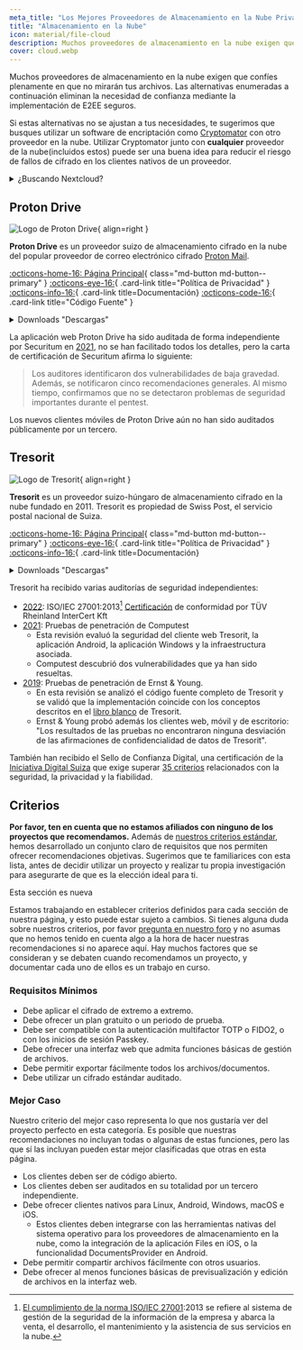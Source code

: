 ```yaml
---
meta_title: "Los Mejores Proveedores de Almacenamiento en la Nube Privado y Seguro - Privacy Guides"
title: "Almacenamiento en la Nube"
icon: material/file-cloud
description: Muchos proveedores de almacenamiento en la nube exigen que confíes plenamente en que no mirarán tus archivos. Estas son alternativas privadas.
cover: cloud.webp
---
```


Muchos proveedores de almacenamiento en la nube exigen que confíes plenamente en que no mirarán tus archivos. Las alternativas enumeradas a continuación eliminan la necesidad de confianza mediante la implementación de E2EE seguros.

Si estas alternativas no se ajustan a tus necesidades, te sugerimos que busques utilizar un software de encriptación como [Cryptomator](encryption.md#cryptomator-cloud) con otro proveedor en la nube. Utilizar Cryptomator junto con **cualquier** proveedor de la nube(incluidos estos) puede ser una buena idea para reducir el riesgo de fallos de cifrado en los clientes nativos de un proveedor.

<details class="TYPE" markdown>
<summary>¿Buscando Nextcloud?</summary>

Nextcloud es [sigue siendo una herramienta recomendada](productivity.md) para el autoalojamiento de una suite de gestión de archivos, sin embargo no recomendamos proveedores de almacenamiento Nextcloud de terceros por el momento, porque [no recomendamos](https://discuss.privacyguides.net/t/dont-recommend-nextcloud-e2ee/10352/29) la funcionalidad E2EE incorporada de Nextcloud para usuarios domésticos.

</details>

## Proton Drive

<div class="admonition recommendation" markdown>

![Logo de Proton Drive](assets/img/cloud/protondrive.svg){ align=right }

**Proton Drive** es un proveedor suizo de almacenamiento cifrado en la nube del popular proveedor de correo electrónico cifrado [Proton Mail](email.md#proton-mail).

[:octicons-home-16: Página Principal](https://proton.me/drive){ class="md-button md-button--primary" }
[:octicons-eye-16:](https://proton.me/legal/privacy){ .card-link title="Política de Privacidad" }
[:octicons-info-16:](https://proton.me/support/drive){ .card-link title=Documentación}
[:octicons-code-16:](https://github.com/ProtonMail/WebClients){ .card-link title="Código Fuente" }

<details class="downloads" markdown>
<summary>Downloads "Descargas"</summary>

- [:simple-googleplay: Google Play](https://play.google.com/store/apps/details?id=me.proton.android.drive)
- [:simple-appstore: App Store](https://apps.apple.com/app/id1509667851)
- [:simple-windows11: Windows](https://proton.me/drive/download)
- [:simple-apple: macOS](https://proton.me/drive/download)

</details>

</div>

La aplicación web Proton Drive ha sido auditada de forma independiente por Securitum en [2021](https://proton.me/blog/security-audit-all-proton-apps), no se han facilitado todos los detalles, pero la carta de certificación de Securitum afirma lo siguiente:

> Los auditores identificaron dos vulnerabilidades de baja gravedad. Además, se notificaron cinco recomendaciones generales. Al mismo tiempo, confirmamos que no se detectaron problemas de seguridad importantes durante el pentest.

Los nuevos clientes móviles de Proton Drive aún no han sido auditados públicamente por un tercero.

## Tresorit

<div class="admonition recommendation" markdown>

![Logo de Tresorit](assets/img/cloud/tresorit.svg){ align=right }

**Tresorit** es un proveedor suizo-húngaro de almacenamiento cifrado en la nube fundado en 2011. Tresorit es propiedad de Swiss Post, el servicio postal nacional de Suiza.

[:octicons-home-16: Página Principal](https://tresorit.com/){ class="md-button md-button--primary" }
[:octicons-eye-16:](https://tresorit.com/legal/privacy-policy){ .card-link title="Política de Privacidad" }
[:octicons-info-16:](https://support.tresorit.com/hc/en-us){ .card-link title=Documentación}

<details class="downloads" markdown>
<summary>Downloads "Descargas"</summary>

- [:simple-googleplay: Google Play](https://play.google.com/store/apps/details?id=com.tresorit.mobile)
- [:simple-appstore: App Store](https://apps.apple.com/app/apple-store/id722163232)
- [:simple-windows11: Windows](https://tresorit.com/download)
- [:simple-apple: macOS](https://tresorit.com/download)
- [:simple-linux: Linux](https://tresorit.com/download)

</details>

</div>

Tresorit ha recibido varias auditorías de seguridad independientes:

- [2022](https://tresorit.com/blog/tresorit-receives-iso-27001-certification/): ISO/IEC 27001:2013[^1] [Certificación](https://www.certipedia.com/quality_marks/9108644476) de conformidad por TÜV Rheinland InterCert Kft
- [2021](https://tresorit.com/blog/fresh-penetration-testing-confirms-tresorit-security/): Pruebas de penetración de Computest
    - Esta revisión evaluó la seguridad del cliente web Tresorit, la aplicación Android, la aplicación Windows y la infraestructura asociada.
    - Computest descubrió dos vulnerabilidades que ya han sido resueltas.
- [2019](https://tresorit.com/blog/ernst-young-review-verifies-tresorits-security-architecture/): Pruebas de penetración de Ernst & Young.
    - En esta revisión se analizó el código fuente completo de Tresorit y se validó que la implementación coincide con los conceptos descritos en el [libro blanco](https://prodfrontendcdn.azureedge.net/202208011608/tresorit-encryption-whitepaper.pdf) de Tresorit.
    - Ernst & Young probó además los clientes web, móvil y de escritorio: "Los resultados de las pruebas no encontraron ninguna desviación de las afirmaciones de confidencialidad de datos de Tresorit".

También han recibido el Sello de Confianza Digital, una certificación de la [Iniciativa Digital Suiza](https://www.swiss-digital-initiative.org/digital-trust-label/) que exige superar [35 criterios](https://digitaltrust-label.swiss/criteria/) relacionados con la seguridad, la privacidad y la fiabilidad.

## Criterios

**Por favor, ten en cuenta que no estamos afiliados con ninguno de los proyectos que recomendamos.** Además de [nuestros criterios estándar](about/criteria.md), hemos desarrollado un conjunto claro de requisitos que nos permiten ofrecer recomendaciones objetivas. Sugerimos que te familiarices con esta lista, antes de decidir utilizar un proyecto y realizar tu propia investigación para asegurarte de que es la elección ideal para ti.

<div class="admonition example" markdown>
<p class="admonition-title">Esta sección es nueva</p>

Estamos trabajando en establecer criterios definidos para cada sección de nuestra página, y esto puede estar sujeto a cambios. Si tienes alguna duda sobre nuestros criterios, por favor [pregunta en nuestro foro](https://discuss.privacyguides.net/latest) y no asumas que no hemos tenido en cuenta algo a la hora de hacer nuestras recomendaciones si no aparece aquí. Hay muchos factores que se consideran y se debaten cuando recomendamos un proyecto, y documentar cada uno de ellos es un trabajo en curso.

</div>

### Requisitos Mínimos

- Debe aplicar el cifrado de extremo a extremo.
- Debe ofrecer un plan gratuito o un periodo de prueba.
- Debe ser compatible con la autenticación multifactor TOTP o FIDO2, o con los inicios de sesión Passkey.
- Debe ofrecer una interfaz web que admita funciones básicas de gestión de archivos.
- Debe permitir exportar fácilmente todos los archivos/documentos.
- Debe utilizar un cifrado estándar auditado.

### Mejor Caso

Nuestro criterio del mejor caso representa lo que nos gustaría ver del proyecto perfecto en esta categoría. Es posible que nuestras recomendaciones no incluyan todas o algunas de estas funciones, pero las que sí las incluyan pueden estar mejor clasificadas que otras en esta página.

- Los clientes deben ser de código abierto.
- Los clientes deben ser auditados en su totalidad por un tercero independiente.
- Debe ofrecer clientes nativos para Linux, Android, Windows, macOS e iOS.
    - Estos clientes deben integrarse con las herramientas nativas del sistema operativo para los proveedores de almacenamiento en la nube, como la integración de la aplicación Files en iOS, o la funcionalidad DocumentsProvider en Android.
- Debe permitir compartir archivos fácilmente con otros usuarios.
- Debe ofrecer al menos funciones básicas de previsualización y edición de archivos en la interfaz web.

[^1]: [El cumplimiento de la norma ISO/IEC 27001](https://en.wikipedia.org/wiki/ISO/IEC_27001):2013 se refiere al sistema de gestión de la seguridad de la información de la empresa [](https://en.wikipedia.org/wiki/Information_security_management) y abarca la venta, el desarrollo, el mantenimiento y la asistencia de sus servicios en la nube.
